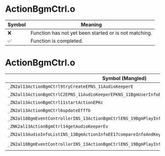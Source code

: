 # ActionBgmCtrl.o
| Symbol | Meaning 
| ------------- | ------------- 
| :x: | Function has not yet been started or is not matching. 
| :white_check_mark: | Function is completed. 


# ActionBgmCtrl.o
| Symbol (Mangled) | Symbol (Demangled) | Decompiled? |
| ------------- |  ------------- | ------------- |
| `_ZN2al13ActionBgmCtrl9tryCreateEPNS_11AudioKeeperE` | `al::ActionBgmCtrl::tryCreate(al::AudioKeeper *)` | :white_check_mark: |
| `_ZN2al13ActionBgmCtrlC2EPNS_11AudioKeeperEPKNS_11BgmUserInfoE` | `al::ActionBgmCtrl::ActionBgmCtrl(al::AudioKeeper *,al::BgmUserInfo const*)` | :white_check_mark: |
| `_ZN2al13ActionBgmCtrl11startActionEPKc` | `al::ActionBgmCtrl::startAction(char const*)` | :white_check_mark: |
| `_ZN2al13ActionBgmCtrl6updateEfffb` | `al::ActionBgmCtrl::update(float,float,float,bool)` | :white_check_mark: |
| `_ZN2al18BgmEventControllerINS_13ActionBgmCtrlENS_19BgmPlayInfoInActionEE6updateEfffb` | `al::BgmEventController<al::ActionBgmCtrl,al::BgmPlayInfoInAction>::update(float,float,float,bool)` | :white_check_mark: |
| `_ZNK2al13ActionBgmCtrl14getAudioKeeperEv` | `al::ActionBgmCtrl::getAudioKeeper(void)const` | :white_check_mark: |
| `_ZN2al13AudioInfoListINS_13BgmActionInfoEE17compareInfoAndKeyEPKS1_PKc` | `al::AudioInfoList<al::BgmActionInfo>::compareInfoAndKey(al::BgmActionInfo const*,char const*)` | :white_check_mark: |
| `_ZN2al18BgmEventControllerINS_13ActionBgmCtrlENS_19BgmPlayInfoInActionEE13tryStartEventEPKS2_` | `al::BgmEventController<al::ActionBgmCtrl,al::BgmPlayInfoInAction>::tryStartEvent(al::BgmPlayInfoInAction const*)` | :white_check_mark: |
